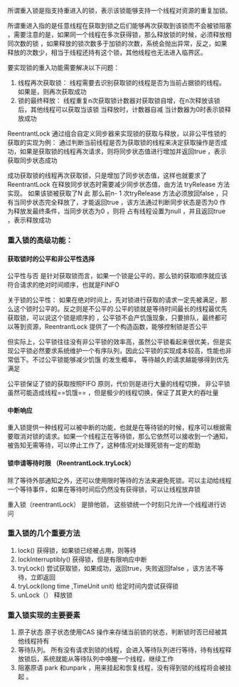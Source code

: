 所谓重入锁是指支持重进入的锁，表示该锁能够支持一个线程对资源的重复加锁。

所谓重进入指的是任意线程在获取到锁之后们能够再次获取到该锁而不会被锁阻塞  ，需要注意的是，如果同一个线程在多次获得锁，那么释放锁的时候，必须释放相同次数的锁 ，如果释放的锁次数多于加锁的次数，系统会抛出异常，反之，如果释放的次数少，相当于线程还持有这个锁，其他线程也无法进入临界区。

要实现锁的重入功能需要解决以下问题：

1. 线程再次获取锁： 线程需要去识别获取锁的线程是否为当前占据锁的线程。 如果是，则再次获取成功
2. 锁的最终释放： 线程重复n次获取锁计数器对获取锁自增，在n次释放该锁后，其他线程可以获取当该锁  当释放时，计数器自减  当计数器为0时表示锁释放成功

ReentrantLock 通过组合自定义同步器来实现锁的获取与释放，以非公平性锁的获取的实现为例： 通过判断当前线程是否为获取锁的线程来决定获取操作是否成功，如果是获取锁的线程再次请求，则将同步状态值进行增加并返回true ，表示获取同步状态成功

成功获取锁的线程再次获取锁，只是增加了同步状态值，这样也就要求了ReentrantLock 在释放同步状态时需要减少同步状态值，由方法 tryRelease 方法实现。 如果该锁被获取了N 此 那么前n- 1 次tryRelease 方法必须放回false ，只有当同步状态完全释放了，才能返回true ，该方法通过判断同步状态是否为0 作为释放发最终条件，当同步状态为0 ，则将 占有线程设置为null ，并且返回true ，表示释放成功

### 重入锁的高级功能：

#### 获取锁时的公平和非公平性选择
公平性与否 是针对获取锁而言，如果一个锁是公平的，那么锁的获取顺序就应该符合请求的绝对时间顺序，也就是FINFO 

关于锁的公平性： 如果在绝对时间上，先对锁进行获取的请求一定先被满足，那么这个锁时公平的。反之则是不公平的.公平的锁就是等待时间最长的线程最优先获取锁，可以说这个锁是顺序的 ，公平锁不会产饥饿现象，只要排队，最终都可以等到资源，ReentrantLock 提供了一个构造函数，能够控制锁是否公平

但实际上，公平锁往往没有非公平锁的效率高，虽然公平锁看起来很优美，但是实现公平锁必然要求系统维护一个有序队列，因此公平锁的实现成本较高，性能也非常低下。不过公平锁能够减少饥饿 的发生概率， 等待越久的请求越能够得到优先满足

公平锁保证了锁的获取按照FIFO 原则，代价则是进行大量的线程切换， 非公平锁虽然可能造成线程==饥饿== ，但是极少的线程切换，保证了其更大的吞吐量

#### 中断响应
重入锁提供一种线程可以被中断的功能，也就是在等待锁的时候，程序可以根据需要取消对锁的请求。如果一个线程正在等待锁，那么它依然可以接收到一个通知，被告知无需等待，可以停止工作了，这种情况对处理死锁有一定的帮助


#### 锁申请等待时限 （ReentrantLock.tryLock）
除了等待外部通知之外，还可以使用限时等待的方法来避免死锁。可以主动给线程一个等待事件，如果在等待时间后仍然没有获得锁，可以让线程放弃锁

重入锁（reentrantLock） 是排他锁， 这些锁统一个时刻只允许一个线程进行访问

### 重入锁的几个重要方法
1. lock() 获得锁，如果锁已经被占用，则等待
2. lockInterruptibly()  获得锁，但是有限响应中断
3. tryLock()  尝试获取锁，如果成功，返回true，失败返回false ，该方法不等待，立即返回
4. tryLock(long time ,TimeUnit unit) 给定时间内尝试获得锁
5. unLock（）  释放锁

### 重入锁实现的主要要素
1. 原子状态 原子状态使用CAS 操作来存储当前锁的状态，判断锁时否已经被其他线程持有
2. 等待队列。 所有没有请求到锁的线程，会进入等待队列进行等待，待有线程释放锁后，系统就能从等待队列中唤醒一个线程，继续工作
3. 阻塞原语 park  和unpark  ，用来挂起和恢复线程，没有得到锁的线程将会被挂起 。


